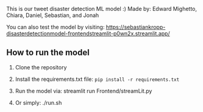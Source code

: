 This is our tweet disaster detection ML model :) 
Made by: Edward Mighetto, Chiara, Daniel, Sebastian, and Jonah 

You can also test the model by visiting: https://sebastiankropp-disasterdetectionmodel-frontendstreamlit-p0wn2x.streamlit.app/

## How to run the model
1. Clone the repository

2. Install the requirements.txt file: `pip install -r requirements.txt`
3. Run the model via: streamlit run Frontend/streamLit.py

4. Or simply: ./run.sh
